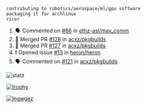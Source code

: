 ```
contributing to robotics/aerospace/ml/gpu software
packaging it for archlinux
ricer
```

<!--START_SECTION:activity-->
1. 🗣 Commented on [#86](https://github.com/ethz-asl/mav_comm/issues/86) in [ethz-asl/mav_comm](https://github.com/ethz-asl/mav_comm)
2. 🎉 Merged PR [#128](https://github.com/acxz/pkgbuilds/pull/128) in [acxz/pkgbuilds](https://github.com/acxz/pkgbuilds)
3. 🎉 Merged PR [#127](https://github.com/acxz/pkgbuilds/pull/127) in [acxz/pkgbuilds](https://github.com/acxz/pkgbuilds)
4. ❗️ Opened issue [#13](https://github.com/heron/heron/issues/13) in [heron/heron](https://github.com/heron/heron)
5. 🗣 Commented on [#121](https://github.com/acxz/pkgbuilds/issues/121) in [acxz/pkgbuilds](https://github.com/acxz/pkgbuilds)
<!--END_SECTION:activity-->


![statz](https://github-readme-stats.vercel.app/api?username=acxz&include_all_commits=true&show_icons=true)

[![trophy](https://github-profile-trophy.vercel.app/?username=acxz)](https://github.com/ryo-ma/github-profile-trophy)

[![lngwgez](https://github-readme-stats.vercel.app/api/top-langs/?username=acxz&layout=compact)](https://github.com/acxz/github-readme-stats)


<!--
**acxz/acxz** is a ✨ _special_ ✨ repository because its `README.md` (this file) appears on your GitHub profile.

Here are some ideas to get you started:

- 🔭 I’m currently working on ...
- 🌱 I’m currently learning ...
- 👯 I’m looking to collaborate on ...
- 🤔 I’m looking for help with ...
- 💬 Ask me about ...
- 📫 How to reach me: ...
- 😄 Pronouns: ...
- ⚡ Fun fact: ...
-->
